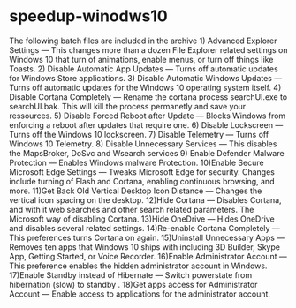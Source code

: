 # speedup-winodws10
The following batch files are included in the archive 1) Advanced Explorer Settings — This changes more than a dozen File Explorer related settings on Windows 10 that turn of animations, enable menus, or turn off things like Toasts. 2) Disable Automatic App Updates — Turns off automatic updates for Windows Store applications. 3) Disable Automatic Windows Updates — Turns off automatic updates for the Windows 10 operating system itself. 4) Disable Cortana Completely — Rename the cortana process searchUI.exe to searchUI.bak. This will kill the process permanetly and save your ressources. 5) Disable Forced Reboot after Update — Blocks Windows from enforcing a reboot after updates that require one. 6) Disable Lockscreen — Turns off the Windows 10 lockscreen. 7) Disable Telemetry — Turns off Windows 10 Telemetry. 8) Disable Unnecessary Services — This disables the MapsBroker, DoSvc and Wsearch services 9) Enable Defender Malware Protection —   Enables Windows malware Protection. 10)Enable Secure Microsoft Edge Settings — Tweaks Microsoft Edge for security. Changes include turning of Flash and Cortana, enabling continuous browsing, and more. 11)Get Back Old Vertical Desktop Icon Distance —  Changes the vertical icon spacing on the desktop. 12)Hide Cortana — Disables Cortana, and with it web searches and other search related parameters. The Microsoft way of disabling Cortana. 13)Hide OneDrive — Hides OneDrive and disables several related settings. 14)Re-enable Cortana Completely — This preferences turns Cortana on again. 15)Uninstall Unnecessary Apps — Removes ten apps that Windows 10 ships with including 3D Builder, Skype App, Getting Started, or Voice Recorder. 16)Enable Administrator Account — This preference enables the hidden administrator account in Windows. 17)Enable Standby instead of Hibernate — Switch powerstate from hibernation (slow) to standby . 18)Get apps access for Administrator Account — Enable access to applications for the administrator account.
